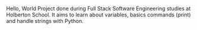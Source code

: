Hello, World
Project done during Full Stack Software Engineering studies at Holberton School. It aims to learn about variables, basics commands (print) and handle strings with Python.
